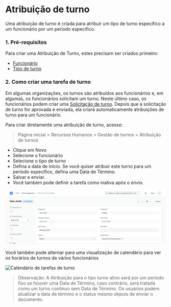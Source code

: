 # Atribuição de turno



Uma atribuição de turno é criada para atribuir um tipo de turno específico a um funcionário por um período específico.


### 1. Pré-requisitos


Para criar uma Atribuição de Turno, estes precisam ser criados primeiro:


* [Funcionário](/docs/pt/human-resources/employee)
* [Tipo de turno](/docs/pt/human-resources/shift_type)


### 2. Como criar uma tarefa de turno


Em algumas organizações, os turnos são atribuídos aos funcionários e, em algumas, os funcionários solicitam um turno. Neste último caso, os funcionários podem criar uma [Solicitação de turno](/docs/pt/human-resources/shift_request). Depois que a solicitação de turno for aprovada e enviada, ela criará automaticamente atribuições de turno para um funcionário.


Para criar diretamente uma atribuição de turno, acesse:



> 
> Página inicial > Recursos Humanos > Gestão de turnos > Atribuição de turnos
> 
> 
> 


* Clique em Novo
* Selecione o funcionário
* Selecione o tipo de turno
* Defina a data de início. Se você quiser atribuir este turno para um período específico, defina uma Data de Término.
* Salvar e enviar.
* Você também pode definir a tarefa como inativa após o envio.


![Atribuição de turno](/files/shift-assignment0b8bdd.png)


Você também pode alternar para uma visualização de calendário para ver os horários de turnos de vários funcionários


![Calendário de tarefas de turno](/files/shift-assignment374dda.png)



> 
> Observação: A Atribuição para o tipo turno ativo será por um período fixo se houver uma Data de Término, caso contrário, será tratada como um turno contínuo sem Data de Término. Os usuários podem atualizar a data de término e o status mesmo depois de enviar o documento.
> 
> 
> 



